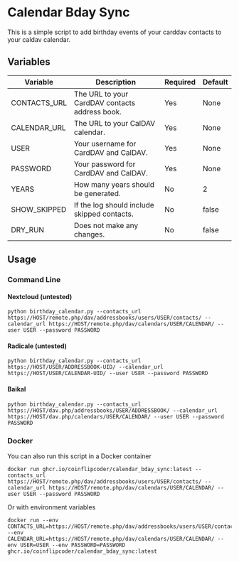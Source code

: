 # Calendar Bday Sync

This is a simple script to add birthday events of your carddav contacts to your caldav calendar.

## Variables
| Variable     | Description                                    | Required | Default |
|--------------|------------------------------------------------|----------|---------|
| CONTACTS_URL | The URL to your CardDAV contacts address book. | Yes      | None    |
| CALENDAR_URL | The URL to your CalDAV calendar.               | Yes      | None    |
| USER         | Your username for CardDAV and CalDAV.          | Yes      | None    |
| PASSWORD     | Your password for CardDAV and CalDAV.          | Yes      | None    |
| YEARS        | How many years should be generated.            | No       | 2       |
| SHOW_SKIPPED | If the log should include skipped contacts.    | No       | false   |
| DRY_RUN      | Does not make any changes.                     | No       | false   |

## Usage

### Command Line

#### Nextcloud (untested)
```
python birthday_calendar.py --contacts_url https://HOST/remote.php/dav/addressbooks/users/USER/contacts/ --calendar_url https://HOST/remote.php/dav/calendars/USER/CALENDAR/ --user USER --password PASSWORD
```
#### Radicale (untested)
```
python birthday_calendar.py --contacts_url https://HOST/USER/ADDRESSBOOK-UID/ --calendar_url https://HOST/USER/CALENDAR-UID/ --user USER --password PASSWORD
```
#### Baikal
```
python birthday_calendar.py --contacts_url https://HOST/dav.php/addressbooks/USER/ADDRESSBOOK/ --calendar_url https://HOST/dav.php/calendars/USER/CALENDAR/ --user USER --password PASSWORD
```

### Docker

You can also run this script in a Docker container

```
docker run ghcr.io/coinflipcoder/calendar_bday_sync:latest --contacts_url https://HOST/remote.php/dav/addressbooks/users/USER/contacts/ --calendar_url https://HOST/remote.php/dav/calendars/USER/CALENDAR/ --user USER --password PASSWORD
```
Or with environment variables
```
docker run --env CONTACTS_URL=https://HOST/remote.php/dav/addressbooks/users/USER/contacts/ --env CALENDAR_URL=https://HOST/remote.php/dav/calendars/USER/CALENDAR/ --env USER=USER --env PASSWORD=PASSWORD ghcr.io/coinflipcoder/calendar_bday_sync:latest
```
